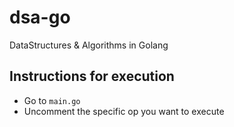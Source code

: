 # dsa-go
DataStructures &amp; Algorithms in Golang

## Instructions for execution

* Go to `main.go`
* Uncomment the specific op you want to execute